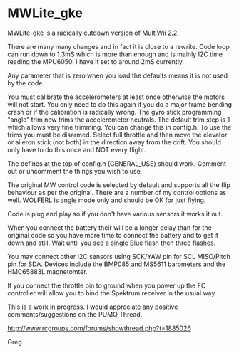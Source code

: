 MWLite_gke
==========


MWLite-gke is a radically cutdown version of MultiWii 2.2.

There are many many changes and in fact it is close to a rewrite. Code loop can run down to 1.3mS which is more than enough and is mainly I2C time reading the MPU6050. I have it set to around 2mS currently.

Any parameter that is zero when you load the defaults means it is not used by the code.

You must calibrate the accelerometers at least once otherwise the motors will not start. You only need to do this again if you do a major frame bending crash or if the calibration is radically wrong. The gyro stick programming "angle" trim now trims the accelerometer neutrals. The default trim step is 1 which allows very fine trimming. You can change this in config.h. To use the trims you must be disarmed. Select full throttle and then move the elevator or aileron stick (not both) in the direction away from the drift. You should only have to do this once and NOT every flight.

The defines at the top of config.h (GENERAL_USE) should work. Comment out or uncomment the things you wish to use.

The original MW control code is selected by default and supports all the flip behaviour as per the original. There are a number of my control options as well. WOLFERL is angle mode only and should be OK for just flying.

Code is plug and play so if you don't have various sensors it works it out.

When you connect the battery their will be a longer delay than for the original code so you have more time to connect the battery and to get it down and still. Wait until you see a single Blue flash then three flashes.

You may connect other I2C sensors using SCK/YAW pin for SCL MISO/Pitch pin for SDA. Devices include the BMP085 and MS5611 barometers and the HMC65883L magnetomter. 

If you connect the throttle pin to ground when you power up the FC controller will allow you to bind the Spektrum receiver in the usual way.

This is a work in progress. I would appreciate any positive comments/suggestions on the PUMQ Thread.

http://www.rcgroups.com/forums/showthread.php?t=1885026

Greg

